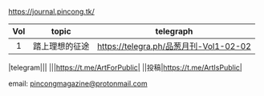 https://journal.pincong.tk/

|Vol|topic|telegraph|
|:-:|:-:|:-:|
|1|踏上理想的征途|https://telegra.ph/品葱月刊-Vol1-02-02|

|telegram|||
|||https://t.me/ArtForPublic|
||投稿|https://t.me/ArtIsPublic|

email:
pincongmagazine@protonmail.com
